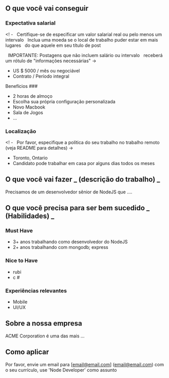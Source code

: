 <!-- 
==============================================================
PLEASE REVIEW RULES BEFORE POSTING: 
https://github.com/TechnologyMasters/jobs/blob/master/README.md#employers

Issue title format: [Nome da empresa] - [Job Title] - [Localização]
==============================================================
-->



## O que você vai conseguir

### Expectativa salarial

<! -
  Certifique-se de especificar um valor salarial real ou pelo menos um intervalo
  Inclua uma moeda se o local de trabalho puder estar em mais lugares
  do que aquele em seu título de post

  IMPORTANTE: Postagens que não incluem salário ou intervalo
  receberá um rótulo de "informações necessárias"
->
- US $ 5000 / mês ou negociável
- Contrato / Período integral

Benefícios ###

- 2 horas de almoço
- Escolha sua própria configuração personalizada
- Novo Macbook
- Sala de Jogos
- ...

### Localização

<! -
  Por favor, especifique a política do seu trabalho no trabalho remoto (veja README para detalhes)
->
- Toronto, Ontario
- Candidato pode trabalhar em casa por alguns dias todos os meses

## O que você vai fazer _ (descrição do trabalho) _

Precisamos de um desenvolvedor sênior de NodeJS que ....

## O que você precisa para ser bem sucedido _ (Habilidades) _

### Must Have

- 3+ anos trabalhando como desenvolvedor do NodeJS
- 2+ anos trabalhando com mongodb; express

### Nice to Have

- rubi
- c #

### Experiências relevantes

- Mobile
- UI/UX

## Sobre a nossa empresa

ACME Corporation é uma das mais ...

## Como aplicar

Por favor, envie um email para [email@email.com] (email@email.com) com o seu currículo, use 'Node Developer' como assunto
